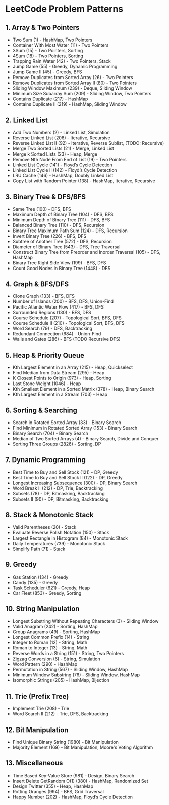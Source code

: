 # LeetCode Problem Patterns

## **1. Array & Two Pointers**
- Two Sum (1) - HashMap, Two Pointers
- Container With Most Water (11) - Two Pointers
- 3Sum (15) - Two Pointers, Sorting
- 4Sum (18) - Two Pointers, Sorting
- Trapping Rain Water (42) - Two Pointers, Stack
- Jump Game (55) - Greedy, Dynamic Programming
- Jump Game II (45) - Greedy, BFS
- Remove Duplicates from Sorted Array (26) - Two Pointers
- Remove Duplicates from Sorted Array II (80) - Two Pointers
- Sliding Window Maximum (239) - Deque, Sliding Window
- Minimum Size Subarray Sum (209) - Sliding Window, Two Pointers
- Contains Duplicate (217) - HashMap
- Contains Duplicate II (219) - HashMap, Sliding Window

## **2. Linked List**
- Add Two Numbers (2) - Linked List, Simulation
- Reverse Linked List (206) - Iterative, Recursive
- Reverse Linked List II (92) - Iterative, Reverse Sublist, (TODO: Recursive)
- Merge Two Sorted Lists (21) - Merge, Linked List
- Merge k Sorted Lists (23) - Heap, Merge
- Remove Nth Node From End of List (19) - Two Pointers
- Linked List Cycle (141) - Floyd’s Cycle Detection
- Linked List Cycle II (142) - Floyd’s Cycle Detection
- LRU Cache (146) - HashMap, Doubly Linked List
- Copy List with Random Pointer (138) - HashMap, Iterative, Recursive

## **3. Binary Tree & DFS/BFS**
- Same Tree (100) - DFS, BFS
- Maximum Depth of Binary Tree (104) - DFS, BFS
- Minimum Depth of Binary Tree (111) - DFS, BFS
- Balanced Binary Tree (110) - DFS, Recursion
- Binary Tree Maximum Path Sum (124) - DFS, Recursion
- Invert Binary Tree (226) - BFS, DFS
- Subtree of Another Tree (572) - DFS, Recursion
- Diameter of Binary Tree (543) - DFS, Tree Traversal
- Construct Binary Tree from Preorder and Inorder Traversal (105) - DFS, HashMap
- Binary Tree Right Side View (199) - BFS, DFS
- Count Good Nodes in Binary Tree (1448) - DFS

## **4. Graph & BFS/DFS**
- Clone Graph (133) - BFS, DFS
- Number of Islands (200) - BFS, DFS, Union-Find
- Pacific Atlantic Water Flow (417) - BFS, DFS
- Surrounded Regions (130) - BFS, DFS
- Course Schedule (207) - Topological Sort, BFS, DFS
- Course Schedule II (210) - Topological Sort, BFS, DFS
- Word Search (79) - DFS, Backtracking
- Redundant Connection (684) - Union-Find
- Walls and Gates (286) - BFS (TODO Recursive DFS)

## **5. Heap & Priority Queue**
- Kth Largest Element in an Array (215) - Heap, Quickselect
- Find Median from Data Stream (295) - Heap
- K Closest Points to Origin (973) - Heap, Sorting
- Last Stone Weight (1046) - Heap
- Kth Smallest Element in a Sorted Matrix (378) - Heap, Binary Search
- Kth Largest Element in a Stream (703) - Heap

## **6. Sorting & Searching**
- Search in Rotated Sorted Array (33) - Binary Search
- Find Minimum in Rotated Sorted Array (153) - Binary Search
- Binary Search (704) - Binary Search
- Median of Two Sorted Arrays (4) - Binary Search, Divide and Conquer
- Sorting Three Groups (2826) - Sorting, DP

## **7. Dynamic Programming**
- Best Time to Buy and Sell Stock (121) - DP, Greedy
- Best Time to Buy and Sell Stock II (122) - DP, Greedy
- Longest Increasing Subsequence (300) - DP, Binary Search
- Word Break II (212) - DP, Trie, Backtracking
- Subsets (78) - DP, Bitmasking, Backtracking
- Subsets II (90) - DP, Bitmasking, Backtracking

## **8. Stack & Monotonic Stack**
- Valid Parentheses (20) - Stack
- Evaluate Reverse Polish Notation (150) - Stack
- Largest Rectangle in Histogram (84) - Monotonic Stack
- Daily Temperatures (739) - Monotonic Stack
- Simplify Path (71) - Stack

## **9. Greedy**
- Gas Station (134) - Greedy
- Candy (135) - Greedy
- Task Scheduler (621) - Greedy, Heap
- Car Fleet (853) - Greedy, Sorting

## **10. String Manipulation**
- Longest Substring Without Repeating Characters (3) - Sliding Window
- Valid Anagram (242) - Sorting, HashMap
- Group Anagrams (49) - Sorting, HashMap
- Longest Common Prefix (14) - String
- Integer to Roman (12) - String, Math
- Roman to Integer (13) - String, Math
- Reverse Words in a String (151) - String, Two Pointers
- Zigzag Conversion (6) - String, Simulation
- Word Pattern (290) - HashMap
- Permutation in String (567) - Sliding Window, HashMap
- Minimum Window Substring (76) - Sliding Window, HashMap
- Isomorphic Strings (205) - HashMap, Bijection

## **11. Trie (Prefix Tree)**
- Implement Trie (208) - Trie
- Word Search II (212) - Trie, DFS, Backtracking

## **12. Bit Manipulation**
- Find Unique Binary String (1980) - Bit Manipulation
- Majority Element (169) - Bit Manipulation, Moore's Voting Algorithm

## **13. Miscellaneous**
- Time Based Key-Value Store (981) - Design, Binary Search
- Insert Delete GetRandom O(1) (380) - HashMap, Randomized Set
- Design Twitter (355) - Heap, HashMap
- Rotting Oranges (994) - BFS, Grid Traversal
- Happy Number (202) - HashMap, Floyd’s Cycle Detection

